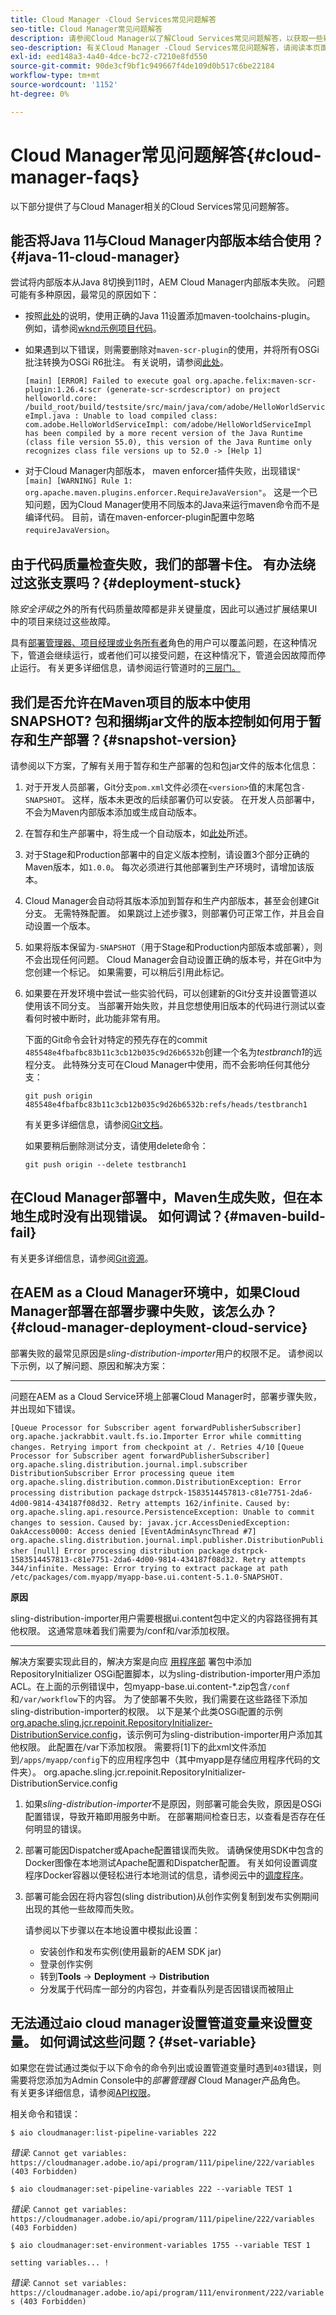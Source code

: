 ```yaml
---
title: Cloud Manager -Cloud Services常见问题解答
seo-title: Cloud Manager常见问题解答
description: 请参阅Cloud Manager以了解Cloud Services常见问题解答，以获取一些疑难解答提示
seo-description: 有关Cloud Manager -Cloud Services常见问题解答，请阅读本页面
exl-id: eed148a3-4a40-4dce-bc72-c7210e8fd550
source-git-commit: 90de3cf9bf1c949667f4de109d0b517c6be22184
workflow-type: tm+mt
source-wordcount: '1152'
ht-degree: 0%

---
```


# Cloud Manager常见问题解答{#cloud-manager-faqs}

以下部分提供了与Cloud Manager相关的Cloud Services常见问题解答。

## 能否将Java 11与Cloud Manager内部版本结合使用？{#java-11-cloud-manager}

尝试将内部版本从Java 8切换到11时，AEM Cloud Manager内部版本失败。 问题可能有多种原因，最常见的原因如下：

* 按照[此处](https://experienceleague.adobe.com/docs/experience-manager-cloud-manager/using/getting-started/create-application-project/using-the-wizard.html?lang=en#getting-started)的说明，使用正确的Java 11设置添加maven-toolchains-plugin。  例如，请参阅[wknd示例项目代码](https://github.com/adobe/aem-guides-wknd/commit/6cb5238cb6b932735dcf91b21b0d835ae3a7fe75)。

* 如果遇到以下错误，则需要删除对`maven-scr-plugin`的使用，并将所有OSGi批注转换为OSGi R6批注。 有关说明，请参阅[此处](https://cqdump.wordpress.com/2019/01/03/from-scr-annotations-to-osgi-annotations/)。

   `[main] [ERROR] Failed to execute goal org.apache.felix:maven-scr-plugin:1.26.4:scr (generate-scr-scrdescriptor) on project helloworld.core: /build_root/build/testsite/src/main/java/com/adobe/HelloWorldServiceImpl.java : Unable to load compiled class: com.adobe.HelloWorldServiceImpl: com/adobe/HelloWorldServiceImpl has been compiled by a more recent version of the Java Runtime (class file version 55.0), this version of the Java Runtime only recognizes class file versions up to 52.0 -> [Help 1]`

* 对于Cloud Manager内部版本， maven enforcer插件失败，出现错误`"[main] [WARNING] Rule 1: org.apache.maven.plugins.enforcer.RequireJavaVersion"`。 这是一个已知问题，因为Cloud Manager使用不同版本的Java来运行maven命令而不是编译代码。 目前，请在maven-enforcer-plugin配置中忽略`requireJavaVersion`。

## 由于代码质量检查失败，我们的部署卡住。 有办法绕过这张支票吗？{#deployment-stuck}

除&#x200B;*安全评级*&#x200B;之外的所有代码质量故障都是非关键量度，因此可以通过扩展结果UI中的项目来绕过这些故障。

具有[部署管理器、项目经理或业务所有者](https://experienceleague.adobe.com/docs/experience-manager-cloud-manager/using/requirements/setting-up-users-and-roles.html?lang=en#requirements)角色的用户可以覆盖问题，在这种情况下，管道会继续运行，或者他们可以接受问题，在这种情况下，管道会因故障而停止运行。  有关更多详细信息，请参阅运行管道时的[三层门。](https://experienceleague.adobe.com/docs/experience-manager-cloud-manager/using/how-to-use/understand-your-test-results.html?lang=en#how-to-use)


## 我们是否允许在Maven项目的版本中使用SNAPSHOT? 包和捆绑jar文件的版本控制如何用于暂存和生产部署？{#snapshot-version}

请参阅以下方案，了解有关用于暂存和生产部署的包和包jar文件的版本化信息：

1. 对于开发人员部署，Git分支`pom.xml`文件必须在`<version>`值的末尾包含`-SNAPSHOT`。 这样，版本未更改的后续部署仍可以安装。 在开发人员部署中，不会为Maven内部版本添加或生成自动版本。

1. 在暂存和生产部署中，将生成一个自动版本，如[此处](https://experienceleague.adobe.com/docs/experience-manager-cloud-manager/using/managing-code/activating-maven-project.html?lang=en#managing-code)所述。

1. 对于Stage和Production部署中的自定义版本控制，请设置3个部分正确的Maven版本，如`1.0.0`。 每次必须进行其他部署到生产环境时，请增加该版本。

1. Cloud Manager会自动将其版本添加到暂存和生产内部版本，甚至会创建Git分支。 无需特殊配置。 如果跳过上述步骤3，则部署仍可正常工作，并且会自动设置一个版本。

1. 如果将版本保留为`-SNAPSHOT`（用于Stage和Production内部版本或部署），则不会出现任何问题。 Cloud Manager会自动设置正确的版本号，并在Git中为您创建一个标记。 如果需要，可以稍后引用此标记。

1. 如果要在开发环境中尝试一些实验代码，可以创建新的Git分支并设置管道以使用该不同分支。 当部署开始失败，并且您想使用旧版本的代码进行测试以查看何时被中断时，此功能非常有用。

   下面的Git命令会针对特定的预先存在的commit `485548e4fbafbc83b11c3cb12b035c9d26b6532b`创建一个名为&#x200B;*testbranch1*&#x200B;的远程分支。  此特殊分支可在Cloud Manager中使用，而不会影响任何其他分支：

   `git push origin 485548e4fbafbc83b11c3cb12b035c9d26b6532b:refs/heads/testbranch1`

   有关更多详细信息，请参阅[Git文档](https://git-scm.com/book/en/v2/Git-Internals-Git-References)。

   如果要稍后删除测试分支，请使用delete命令：

   `git push origin --delete testbranch1`

## 在Cloud Manager部署中，Maven生成失败，但在本地生成时没有出现错误。 如何调试？{#maven-build-fail}

有关更多详细信息，请参阅[Git资源](https://github.com/cqsupport/cloud-manager/blob/main/cm-build-step-fails.md)。

## 在AEM as a Cloud Manager环境中，如果Cloud Manager部署在部署步骤中失败，该怎么办？{#cloud-manager-deployment-cloud-service}

部署失败的最常见原因是&#x200B;*sling-distribution-importer*用户的权限不足。
请参阅以下示例，以了解问题、原因和解决方案：

****
问题在AEM as a Cloud Service环境上部署Cloud Manager时，部署步骤失败，并出现如下错误。

`[Queue Processor for Subscriber agent forwardPublisherSubscriber] org.apache.jackrabbit.vault.fs.io.Importer Error while committing changes. Retrying import from checkpoint at /. Retries 4/10`
`[Queue Processor for Subscriber agent forwardPublisherSubscriber] org.apache.sling.distribution.journal.impl.subscriber DistributionSubscriber Error processing queue item`
`org.apache.sling.distribution.common.DistributionException: Error processing distribution package`
`dstrpck-1583514457813-c81e7751-2da6-4d00-9814-434187f08d32. Retry attempts 162/infinite.`
`Caused by: org.apache.sling.api.resource.PersistenceException: Unable to commit changes to session.`
`Caused by: javax.jcr.AccessDeniedException: OakAccess0000: Access denied [EventAdminAsyncThread #7] org.apache.sling.distribution.journal.impl.publisher.DistributionPublisher [null] Error processing distribution package` `dstrpck-1583514457813-c81e7751-2da6-4d00-9814-434187f08d32. Retry attempts 344/infinite. Message: Error trying to extract package at path /etc/packages/com.myapp/myapp-base.ui.content-5.1.0-SNAPSHOT.`

**原因**

sling-distribution-importer用户需要根据ui.content包中定义的内容路径拥有其他权限。  这通常意味着我们需要为/conf和/var添加权限。

****
解决方案要实现此目的，解决方案是向应 [用程序部](https://experienceleague.adobe.com/docs/experience-manager-cloud-service/implementing/deploying/overview.html?lang=en#deploying) 署包中添加RepositoryInitializer OSGi配置脚本，以为sling-distribution-importer用户添加ACL。在上面的示例错误中，包myapp-base.ui.content-*.zip包含`/conf`和`/var/workflow`下的内容。 为了使部署不失败，我们需要在这些路径下添加sling-distribution-importer的权限。
以下是某个此类OSGi配置的示例[org.apache.sling.jcr.repoinit.RepositoryInitializer-DistributionService.config](https://github.com/cqsupport/cloud-manager/blob/main/org.apache.sling.jcr.repoinit.RepositoryInitializer-distribution.config)，该示例可为sling-distribution-importer用户添加其他权限。  此配置在/var下添加权限。  需要将[1]下的此xml文件添加到`/apps/myapp/config`下的应用程序包中（其中myapp是存储应用程序代码的文件夹）。
org.apache.sling.jcr.repoinit.RepositoryInitializer-DistributionService.config

1. 如果&#x200B;*sling-distribution-importer*&#x200B;不是原因，则部署可能会失败，原因是OSGi配置错误，导致开箱即用服务中断。 在部署期间检查日志，以查看是否存在任何明显的错误。

1. 部署可能因Dispatcher或Apache配置错误而失败。 请确保使用SDK中包含的Docker图像在本地测试Apache配置和Dispatcher配置。 有关如何设置调度程序Docker容器以便轻松进行本地测试的信息，请参阅云中的[调度程序](https://experienceleague.adobe.com/docs/experience-manager-cloud-service/implementing/content-delivery/disp-overview.html?lang=en#content-delivery)。

1. 部署可能会因在将内容包(sling distribution)从创作实例复制到发布实例期间出现的其他一些故障而失败。

   请参阅以下步骤以在本地设置中模拟此设置：

   * 安装创作和发布实例(使用最新的AEM SDK jar)
   * 登录创作实例
   * 转到&#x200B;**Tools** -> **Deployment** -> **Distribution**
   * 分发属于代码库一部分的内容包，并查看队列是否因错误而被阻止

## 无法通过aio cloud manager设置管道变量来设置变量。 如何调试这些问题？{#set-variable}

如果您在尝试通过类似于以下命令的命令列出或设置管道变量时遇到`403`错误，则需要将您添加为Admin Console中的&#x200B;*部署管理器* Cloud Manager产品角色。\
有关更多详细信息，请参阅[API权限](https://www.adobe.io/apis/experiencecloud/cloud-manager/docs.html#!AdobeDocs/cloudmanager-api-docs/master/permissions.md)。

相关命令和错误：

`$ aio cloudmanager:list-pipeline-variables 222`

*错误*:  `Cannot get variables: https://cloudmanager.adobe.io/api/program/111/pipeline/222/variables (403 Forbidden)`

`$ aio cloudmanager:set-pipeline-variables 222 --variable TEST 1`

*错误*:  `Cannot get variables: https://cloudmanager.adobe.io/api/program/111/pipeline/222/variables (403 Forbidden)`

`$ aio cloudmanager:set-environment-variables 1755 --variable TEST 1`

`setting variables... !`

*错误*:  `Cannot set variables: https://cloudmanager.adobe.io/api/program/111/environment/222/variables (403 Forbidden)`
